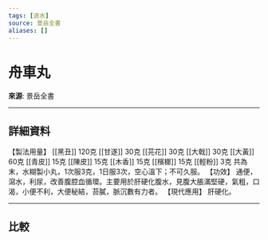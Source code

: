 ```yaml
---
tags: [逐水]
source: 景岳全書
aliases: []
---
```


# 舟車丸

**來源**: 景岳全書  

---

## 詳細資料
【製法用量】 [[黑丑]] 120克 [[甘遂]] 30克 [[芫花]] 30克 [[大戟]] 30克 [[大黃]] 60克 [[青皮]] 15克 [[陳皮]] 15克 [[木香]] 15克 [[檳榔]] 15克 [[輕粉]] 3克
共為末，水糊製小丸，1次服3克，1日服3次，空心溫下；不可久服。
【功效】
通便，瀉水，利尿，改善腹腔血循環。主要用於肝硬化腹水，見腹大脹滿堅硬，氣粗，口渴，小便不利，大便秘結，苔膩，脈沉數有力者。
【現代應用】
肝硬化。

---

## 比較
